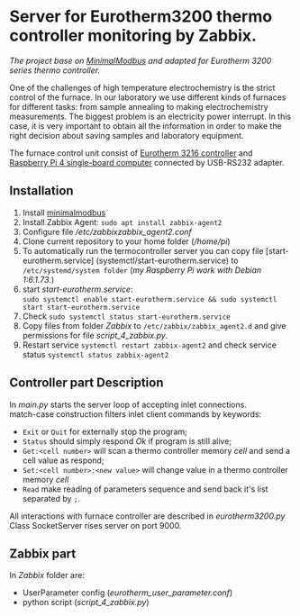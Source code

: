 # Server for Eurotherm3200 thermo controller monitoring by Zabbix.

*The project base on [MinimalModbus](https://github.com/SarathM1/modbus.git) and adapted for Eurotherm 3200 series thermo controller.*

One of the challenges of high temperature electrochemistry is the strict control of the furnace.
In our laboratory we use different kinds of furnaces for different tasks: 
from sample annealing to making electrochemistry measurements. 
The biggest problem is an electricity power interrupt.
In this case, it is very important to obtain all the information in order to make the right decision 
about saving samples and laboratory equipment.

The furnace control unit consist of [Eurotherm 3216 controller](https://www.eurotherm.com/products/temperature-controllers/single-loop-temperature-controllers/3200-temperature-process-controller/) 
and [Raspberry Pi 4 single-board computer](https://www.raspberrypi.com/products/raspberry-pi-4-model-b/) 
connected by USB-RS232 adapter.

## Installation

1. Install [minimalmodbus](https://minimalmodbus.readthedocs.io/en/stable/installation.html)
2. Install Zabbix Agent: ```sudo apt install zabbix-agent2```
3. Configure file */etc/zabbixzabbix_agent2.conf*
4. Clone current repository to your home folder (*/home/pi*)
5. To automatically run the termocontroller server you can copy file [start-eurotherm.service]
(systemctl/start-eurotherm.service) to ```/etc/systemd/system folder``` 
(*my Raspberry Pi work with Debian 1:6.1.73.*)
6. start *start-eurotherm.service*:</br> ```sudo systemctl enable start-eurotherm.service && sudo systemctl start start-eurotherm.service``` 
7. Check ```sudo systemctl status start-eurotherm.service```
8. Copy files from folder *Zabbix* to ```/etc/zabbix/zabbix_agent2.d``` and give permissions for file *script_4_zabbix.py*.
9. Restart service ```systemctl restart zabbix-agent2``` and check service status ```systemctl status zabbix-agent2```


## Controller part Description
In *main.py* starts the server loop of accepting inlet connections. </br>
match-case construction filters inlet client commands by keywords:

 - ```Exit``` or ```Quit``` for externally stop the program;
 - ```Status``` should simply respond *Ok* if program is still alive;
 - ```Get:<cell number>``` will scan a thermo controller memory *cell* and send a cell value as respond;
 - ```Set:<cell number>:<new value>``` will change value in a thermo controller memory *cell*
 - ```Read``` make reading of parameters sequence and send back it's list separated by ```;```.

All interactions with furnace controller are described in *eurotherm3200.py*</br>
Class SocketServer rises server on port 9000. 

## Zabbix part

In *Zabbix* folder are: 
 - UserParameter config (*eurotherm_user_parameter.conf*) 
 - python script (*script_4_zabbix.py*)
